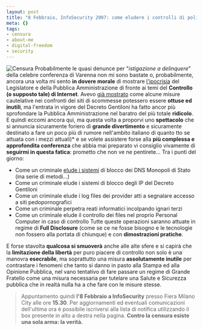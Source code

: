 ```yaml
--- 
layout: post
title: "8 Febbraio, InfoSecurity 2007: come eludere i controlli di polizia"
meta: {}
tags: 
- censura
- about-me
- digital-freedom
- security
---
```

![Censura](http://www.lastknight.com/download/banner_censura.png)
Probabilmente le quasi denunce per "*istigazione a delinquere*" della celebre conferenza di Varenna non mi sono bastate o, probabilmente, ancora una volta mi sento **in dovere morale** di mostrare [l'ipocrisia](http://www.lastknight.com/2006/10/16/censura-13-quando-gli-ignoranti-siedono-in-cassazione-e-in-governo/) del Legislatore e della Pubblica Amministrazione di fronte ai temi del **Controllo (o supposto tale) di Internet**.
Avevo [già mostrato](http://www.lastknight.com/2006/02/28/censura-basta-togliere-www/) come alcune misure cautelative nei confronti dei siti di scommesse potessero essere **ottuse ed inutili**, ma l'entrata in vigore del Decreto Gentiloni ha fatto ancor più sprofondare la Pubblica Amministrazione nel baratro del più totale **ridicolo**.
E quindi eccomi ancora qui, ma questa volta a proporvi uno **spettacolo** che si annuncia sicuramente foriero di **grande divertimento** e sicuramente destinato a fare un poco più di rumore nell'ambito italiano di quanto tto se attuata con i mezzi attuali)* e se volete assistere forse alla **più complessa e approfondita conferenza** che abbia mai preparato vi consiglio vivamente di **seguirmi in questa fatica**: prometto che non ve ne pentirete...
Tra i punti del giorno:  
* Come un criminale [elude i sistemi](http://www.lastknight.com/2006/02/28/censura-basta-togliere-www/) di blocco dei DNS Monopoli di Stato (ina serie di metodi...)
* Come un criminale elude i sistemi di blocco degli IP del Decreto Gentiloni
* Come un criminale elude i log files dei provider  atti a segnalare accesso a siti pedopornografici
* Come un criminale perpetra reati informatici incolpando ignari terzi
* Come un criminale elude il controllo dei files nel proprio Personal Computer in caso di controllo
Tutte queste operazioni saranno attuate in regime di **Full Disclosure** (come se ce ne fosse bisogno e le tecnologie non fossero alla portata di chiunque) e con **dimostrazioni pratiche**.  
 
E forse stavolta **qualcosa si smuoverà** anche alle alte sfere e si capirà che la **limitazione della libertà** per puro piacere di controllo non solo è una manovra **esecrabile**, ma soprattutto una misura **assolutamente inutile** per contrastare i fenomeni che tanto si danno in pasto alla Stampa ed alla Opinione Pubblica, nel vano tentativo di fare passare un regime di Grande Fratello come una misura necessaria per tutelare una Salute e Sicurezza pubblica che in realtà nulla ha a che fare con le misure stesse.
> Appuntamento quindi **l'8 Febbraio a InfoSecurity** presso Fiera Milano City alle ore **15.30**. Per aggiornamenti ed eventuali comunicazioni dell'ultima ora è possibile iscriversi alla lista di notifica utilizzando il box presente in alto a destra nella pagina.
**Contro la censura esiste una sola arma: la verità.** 
